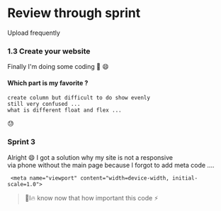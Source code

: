 # Review through sprint 
Upload frequently

### 1.3 Create your website 
Finally I'm doing some coding :dog: :smile: 

#### Which part is my favorite ?
```
create column but difficult to do show evenly 
still very confused ...
what is different float and flex ... 
```
:sweat:

### Sprint 3 

Alright :smile: I got a solution why my site is not a responsive \
via phone without the main page because I forgot to add meta code ....
```
 <meta name="viewport" content="width=device-width, initial-scale=1.0">
```
> :punch:I:fire: know now that how important this code :zap:
